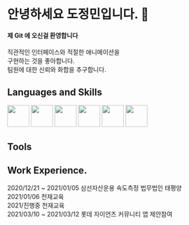 # 안녕하세요 도정민입니다. 👋


#### 제 Git 에 오신걸 환영합니다

직관적인 인터페이스와 적절한 애니메이션을 <br>
구현하는 것을 좋아합니다. <br>
팀원에 대한 신뢰와 화합을 추구합니다.


## Languages and Skills

<img src="https://user-images.githubusercontent.com/65691152/98434189-dd3eb600-2110-11eb-9dcd-ee044e81b858.png" width="50"> <img src="https://user-images.githubusercontent.com/65691152/98434190-de6fe300-2110-11eb-8178-ff6d31ba1888.png" width="50"> <img src="https://user-images.githubusercontent.com/65691152/98434191-de6fe300-2110-11eb-8c1a-e2b8479656d2.png" width="50"> <img src="https://user-images.githubusercontent.com/65691152/98434192-df087980-2110-11eb-8320-365cdbc1b24e.png" width="50">
<img src="https://user-images.githubusercontent.com/26512984/88481837-ac3ed900-cf98-11ea-8a23-b53146870c81.jpg" width="50"> <img src="https://user-images.githubusercontent.com/26512984/88481963-5d457380-cf99-11ea-8c02-c1b4586cb7ca.jpg" width="50">

## Tools



## Work Experience.

2020/12/21 ~ 2021/01/05 
삼선자산운용 속도측정
법무법인 태평양   <br>
2021/01/06 
천재교육      <br>
2021/진행중 
천재교육      <br>
2021/03/10 ~ 2021/03/12
롯데 자이언츠 커뮤니티 앱 제안참여 <br>


<!--
**JungminDo/JungminDo** is a ✨ _special_ ✨ repository because its `README.md` (this file) appears on your GitHub profile.

Here are some ideas to get you started:

- 🔭 I’m currently working on ...
- 🌱 I’m currently learning ...
- 👯 I’m looking to collaborate on ...
- 🤔 I’m looking for help with ...
- 💬 Ask me about ...
- 📫 How to reach me: ...
- 😄 Pronouns: ...
- ⚡ Fun fact: ...
-->
